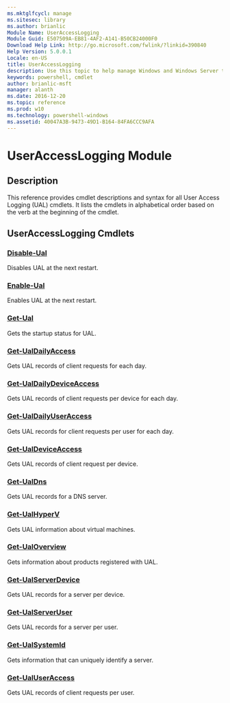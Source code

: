 ```yaml
---
ms.mktglfcycl: manage
ms.sitesec: library
ms.author: brianlic
Module Name: UserAccessLogging
Module Guid: E507509A-EB81-4AF2-A141-B50CB24000F0
Download Help Link: http://go.microsoft.com/fwlink/?linkid=390840
Help Version: 5.0.0.1
Locale: en-US
title: UserAccessLogging
description: Use this topic to help manage Windows and Windows Server technologies with Windows PowerShell.
keywords: powershell, cmdlet
author: brianlic-msft
manager: alanth
ms.date: 2016-12-20
ms.topic: reference
ms.prod: w10
ms.technology: powershell-windows
ms.assetid: 40047A3B-9473-49D1-B164-84FA6CCC9AFA
---
```


# UserAccessLogging Module
## Description
This reference provides cmdlet descriptions and syntax for all User Access Logging (UAL) cmdlets. It lists the cmdlets in alphabetical order based on the verb at the beginning of the cmdlet.

## UserAccessLogging Cmdlets
### [Disable-Ual](./Disable-Ual.md)
Disables UAL at the next restart.

### [Enable-Ual](./Enable-Ual.md)
Enables UAL at the next restart.

### [Get-Ual](./Get-Ual.md)
Gets the startup status for UAL.

### [Get-UalDailyAccess](./Get-UalDailyAccess.md)
Gets UAL records of client requests for each day.

### [Get-UalDailyDeviceAccess](./Get-UalDailyDeviceAccess.md)
Gets UAL records of client requests per device for each day.

### [Get-UalDailyUserAccess](./Get-UalDailyUserAccess.md)
Gets UAL records for client requests per user for each day.

### [Get-UalDeviceAccess](./Get-UalDeviceAccess.md)
Gets UAL records of client request per device.

### [Get-UalDns](./Get-UalDns.md)
Gets UAL records for a DNS server.

### [Get-UalHyperV](./Get-UalHyperV.md)
Gets UAL information about virtual machines.

### [Get-UalOverview](./Get-UalOverview.md)
Gets information about products registered with UAL.

### [Get-UalServerDevice](./Get-UalServerDevice.md)
Gets UAL records for a server per device.

### [Get-UalServerUser](./Get-UalServerUser.md)
Gets UAL records for a server per user.

### [Get-UalSystemId](./Get-UalSystemId.md)
Gets information that can uniquely identify a server.

### [Get-UalUserAccess](./Get-UalUserAccess.md)
Gets UAL records of client requests per user.



